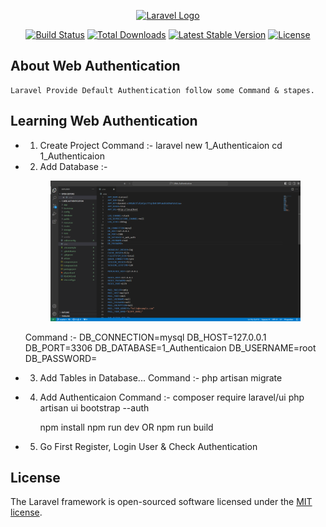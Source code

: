 <p align="center"><a href="https://laravel.com" target="_blank"><img src="https://raw.githubusercontent.com/laravel/art/master/logo-lockup/5%20SVG/2%20CMYK/1%20Full%20Color/laravel-logolockup-cmyk-red.svg" width="400" alt="Laravel Logo"></a></p>

<p align="center">
<a href="https://github.com/laravel/framework/actions"><img src="https://github.com/laravel/framework/workflows/tests/badge.svg" alt="Build Status"></a>
<a href="https://packagist.org/packages/laravel/framework"><img src="https://img.shields.io/packagist/dt/laravel/framework" alt="Total Downloads"></a>
<a href="https://packagist.org/packages/laravel/framework"><img src="https://img.shields.io/packagist/v/laravel/framework" alt="Latest Stable Version"></a>
<a href="https://packagist.org/packages/laravel/framework"><img src="https://img.shields.io/packagist/l/laravel/framework" alt="License"></a>
</p>

## About Web Authentication
    Laravel Provide Default Authentication follow some Command & stapes.

## Learning Web Authentication

- 1) Create Project
    Command :-
        laravel new 1_Authenticaion
        cd 1_Authenticaion

- 2) Add Database :-
    <p align="center"><a href="https://laravel.com" target="_blank"><img src="https://github.com/dharmilweb/1_Web_Authentication/blob/main/public/Auth_History/Input_1.png" width="400" alt="Laravel Logo"></a></p>

    Command :-
        DB_CONNECTION=mysql
		DB_HOST=127.0.0.1
		DB_PORT=3306
		DB_DATABASE=1_Authenticaion
		DB_USERNAME=root
		DB_PASSWORD=

- 3) Add Tables in Database...
    Command :-
		php artisan migrate

- 4) Add Authenticaion 
    Command :-
        composer require laravel/ui
        php artisan ui bootstrap --auth

        npm install
        npm run dev     OR      npm run build

- 5) Go First Register, Login User & Check Authentication

## License

The Laravel framework is open-sourced software licensed under the [MIT license](https://opensource.org/licenses/MIT).
